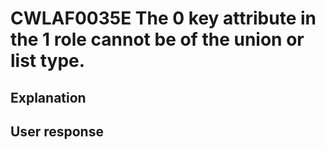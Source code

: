 # CWLAF0035E The 0 key attribute in the 1 role cannot be of the union or list type.

## Explanation

## User response